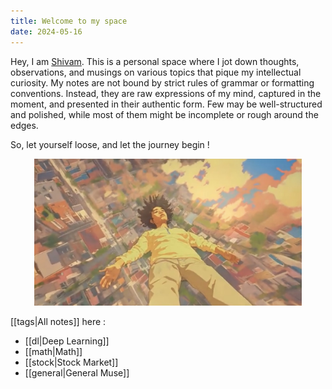 ```yaml
---
title: Welcome to my space
date: 2024-05-16
---
```


Hey, I am [Shivam](https://shivammk27.github.io/). This is a personal space where I jot down thoughts, observations, and musings on various topics that pique my intellectual curiosity.
My notes are not bound by strict rules of grammar or formatting conventions. Instead, they are raw expressions of my mind, captured in the moment, and presented in their authentic form. Few may be well-structured and polished, while most of them might be incomplete or rough around the edges.

So, let yourself loose, and let the journey begin !

<p align="center" width="100%">
    <img width="85%" height="10%" src="assets/lucid.jpg">
</p>

[[tags|All notes]] here :

- [[dl|Deep Learning]]
- [[math|Math]]
- [[stock|Stock Market]]
- [[general|General Muse]]
